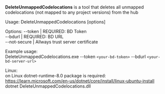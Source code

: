 **DeleteUnmappedCodelocations** is a tool that deletes all unmapped codelocations (not mapped to any project versions) from the hub    

Usage: DeleteUnmappedCodelocations [options]

Options:
--token | REQUIRED: BD Token  
--bdurl | REQUIRED: BD URL  
--not-secure | Allways trust server certificate  

Example usage:  
DeleteUnmappedCodelocations.exe --token `<your-bd-token>` --bdurl `<your-bd-server-url>`  

Linux:  
on Linux dotnet-runtime-8.0 package is required: https://learn.microsoft.com/en-us/dotnet/core/install/linux-ubuntu-install
dotnet DeleteUnmappedCodelocations.dll
